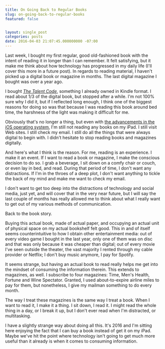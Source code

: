 ```yaml
---
title: On Going Back to Regular Books
slug: on-going-back-to-regular-books
featured: false


layout: single_post
categories: posts
date: 2016-04-03 21:07:45.000000000 -07:00
---
```


Last week, I bought my first regular, good old-fashioned book with the intent of reading it in longer than I can remember. It felt satisfying, but it make me think about how technology has progressed in my daily life (I'll cover this more in a future post). In regards to reading material, I haven't picked up a digital book or magazine in months. The last digital magazine I bought was over a year ago.

I bought _[The Talent Code](http://amzn.to/224oUvv)_, something I already owned in Kindle format. I read about 1/3 of the digital book, but stopped after a while. I'm not 100% sure why I did it, but if I reflected long enough, I think one of the biggest reasons for doing so was that because I was reading this book around bed time, the harshness of the light was making it difficult for me.

Obviously that's no longer a thing, but even with [the advancements in the iOS operating system](http://www.cnet.com/how-to/how-to-enable-night-shift-in-ios-9-3/), I'm still not reading any books on my iPad. I still visit Web sites. I still check my email. I still do all the things that were always digital to begin with. I didn't hesitate to stop reading books and magazines digitally.

And here's what I think is the reason. For me, reading is an experience. I make it an event. If I want to read a book or magazine, I make the conscious decision to do so. I grab a beverage, I sit down on a comfy chair or couch, or even lay in bed, and read. During that period of time, I don't want any distractions. If I'm in the throes of a deep plot, I don't want anything to tickle the back of my mind and make me want to check my email.

I don't want to get too deep into the distractions of technology and social media, just yet, and will cover that in the very near future, but I will say the last couple of months has really allowed me to think about what I really want to get out of my various methods of communication.

Back to the book story.

Buying this actual book, made of actual paper, and occupying an actual unit of physical space on my actual bookshelf felt good. This in and of itself seems counterintuitive to how I obtain other entertainment media: out of every video game I bought in the last year, only one of them was on disc and that was only because it was cheaper than digital; out of every movie I've seen outside the theater, the vast majority I rented through my cable provider or Netflix; I don't buy music anymore, I pay for Spotify.

It seems strange, but having an actual book to read really helps me get into the mindset of consuming the information therein. This extends to magazines, as well. I subscribe to four magazines: Time, Men's Health, Fortune and Wine Spectator. Granted, I used about-to-expire airline miles to pay for them, but nonetheless, I give my mailman something to do every month.

The way I treat these magazines is the same way I treat a book. When I want to read it, I make it a thing. I sit down, I read it. I might read the whole thing in a day, or I break it up, but I don't ever read when I'm distracted, or multitasking.

I have a slightly strange way about doing all this. It's 2016 and I'm sitting here enjoying the fact that I can buy a book instead of get it on my iPad. Maybe we've hit the point where technology isn't going to get much more useful than it already is when it comes to consuming information.


